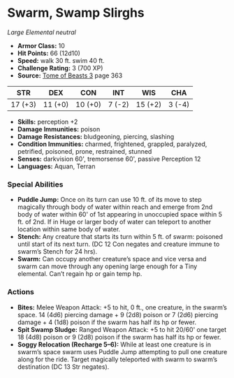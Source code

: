 # Swarm, Swamp Slirghs

*Large* *Elemental* *neutral*

- **Armor Class:** 10
- **Hit Points:** 66 (12d10)
- **Speed:** walk 30 ft. swim 40 ft.
- **Challenge Rating:** 3 (700 XP)
- **Source:** [Tome of Beasts 3](https://koboldpress.com/kpstore/product/tome-of-beasts-3-for-5th-edition/) page 363

| STR | DEX | CON | INT | WIS | CHA |
| --- | --- | --- | --- | --- | --- |
| 17 (+3) | 11 (+0) | 10 (+0) | 7 (-2) | 15 (+2) | 3 (-4) |

- **Skills:** perception +2
- **Damage Immunities:** poison
- **Damage Resistances:** bludgeoning, piercing, slashing
- **Condition Immunities:** charmed, frightened, grappled, paralyzed, petrified, poisoned, prone, restrained, stunned
- **Senses:** darkvision 60', tremorsense 60', passive Perception 12
- **Languages:** Aquan, Terran
### Special Abilities
- **Puddle Jump:** Once on its turn can use 10 ft. of its move to step magically through body of water within reach and emerge from 2nd body of water within 60' of 1st appearing in unoccupied space within 5 ft. of 2nd. If in Huge or larger body of water can teleport to another location within same body of water.
- **Stench:** Any creature that starts its turn within 5 ft. of swarm: poisoned until start of its next turn. (DC 12 Con negates and creature immune to swarm’s Stench for 24 hrs).
- **Swarm:** Can occupy another creature’s space and vice versa and swarm can move through any opening large enough for a Tiny elemental. Can’t regain hp or gain temp hp.
### Actions
- **Bites:** Melee Weapon Attack: +5 to hit, 0 ft., one creature, in the swarm’s space. 14 (4d6) piercing damage + 9 (2d8) poison or 7 (2d6) piercing damage + 4 (1d8) poison if the swarm has half its hp or fewer.
- **Spit Swamp Sludge:** Ranged Weapon Attack: +5 to hit 20/60' one target 18 (4d8) poison or 9 (2d8) poison if the swarm has half its hp or fewer.
- **Soggy Relocation (Recharge 5–6):** While at least one creature is in swarm’s space swarm uses Puddle Jump attempting to pull one creature along for the ride. Target magically teleported with swarm to swarm’s destination (DC 13 Str negates).


